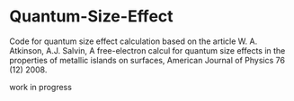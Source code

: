 # Quantum-Size-Effect
Code for quantum size effect calculation based on the article W. A. Atkinson, A.J. Salvin, A free-electron calcul for quantum size effects in the properties of metallic islands on surfaces, American Journal of Physics 76 (12) 2008.

work in progress